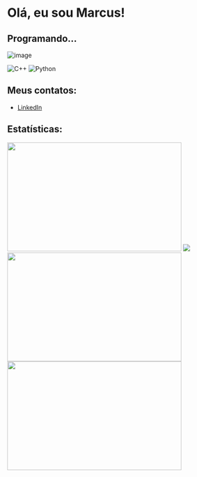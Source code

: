 # Olá, eu sou Marcus!

## Programando...

![image](https://github.com/Marcux777/Marcux777/assets/77116012/a37f8a65-56a9-41fc-9d5b-6bb2b3eb0840)



![C++](https://img.shields.io/badge/-C%2B%2B-00599C?style=flat-square&logo=c%2B%2B&logoColor=white)
![Python](https://img.shields.io/badge/-Python-3776AB?style=flat-square&logo=Python&logoColor=white)

## Meus contatos:

- [LinkedIn](https://www.linkedin.com/in/marcus-silva-85524a180/)

## Estatísticas:

<a href="https://leetcode.com/u/Marcux777/"><img src="https://leetcard.jacoblin.cool/Marcux777?theme=dark&font=Domine&ext=heatmap" width="400" height="250"></a>
[![](https://atcoder-readme-stats.vercel.app/stats/Marcux777?show_history=5&theme=dark&width=250)](https://atcoder.jp/users/Marcux777)
<a href="https://codeforces.com/profile/marcus777"><img src="https://codeforces-readme-stats.vercel.app/api/card?username=marcus777" width="400" height="250"></a>
<a href="https://github.com/Marcux777"><img src="https://github-readme-stats.vercel.app/api?username=Marcux777&show_icons=true&theme=dracula" width="400" height="250">
